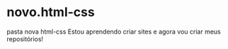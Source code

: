 # novo.html-css
 pasta nova html-css
Estou aprendendo criar sites e agora vou criar meus repositórios!